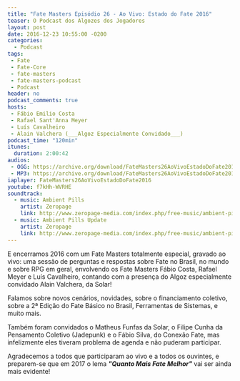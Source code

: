 ```yaml
---
title: "Fate Masters Episódio 26 - Ao Vivo: Estado do Fate 2016"
teaser: O Podcast dos Algozes dos Jogadores
layout: post
date: 2016-12-23 10:55:00 -0200
categories:
  - Podcast
tags:
 - Fate
 - Fate-Core
 - fate-masters
 - fate-masters-podcast
 - Podcast
header: no
podcast_comments: true 
hosts:
 - Fábio Emilio Costa
 - Rafael Sant'Anna Meyer
 - Luís Cavalheiro
 - Alain Valchera (___Algoz Especialmente Convidado___)
podcast_time: "120min"
itunes:
  duration: 2:00:42
audios:
 - OGG: https://archive.org/download/FateMasters26AoVivoEstadoDoFate2016/FateMasters26-AoVivoEstadoDoFate2016.ogg
 - MP3: https://archive.org/download/FateMasters26AoVivoEstadoDoFate2016/FateMasters26-AoVivoEstadoDoFate2016.mp3
iaplayer: FateMasters26AoVivoEstadoDoFate2016
youtube: f7kHh-WVRHE
soundtrack:
  - music: Ambient Pills
    artist: Zeropage
    link: http://www.zeropage-media.com/index.php/free-music/ambient-pills
  - music: Ambient Pills Update
    artist: Zeropage
    link: http://www.zeropage-media.com/index.php/free-music/ambient-pills-update
---
```


E encerramos 2016 com um Fate Masters totalmente especial, gravado ao vivo: uma sessão de perguntas e respostas sobre Fate no Brasil, no mundo e sobre RPG em geral, envolvendo os Fate Masters Fábio Costa, Rafael Meyer e Luís Cavalheiro, contando com a presença do Algoz especialmente convidado Alain Valchera, da Solar!

Falamos sobre novos cenários, novidades, sobre o financiamento coletivo, sobre a 2ª Edição do Fate Básico no Brasil, Ferramentas de Sistemas, e muito mais.

Também foram convidados o Matheus Funfas da Solar, o Filipe Cunha da Pensamento Coletivo (Jadepunk) e o Fábio Silva, do Conexão Fate, mas infelizmente eles tiveram problema de agenda e não puderam participar.

Agradecemos a todos que participaram ao vivo e a todos os ouvintes, e preparem-se que em 2017 o lema ___"Quanto Mais Fate Melhor"___ vai ser ainda mais evidente!
